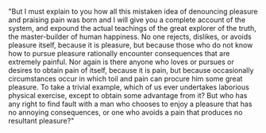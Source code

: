 "But I must explain to you how all this mistaken idea of denouncing pleasure and praising pain was born and I will give you 
a complete account of the system, and expound the actual teachings of the great explorer of the truth, the master-builder of human 
happiness. No one rejects, dislikes, or avoids pleasure itself, because it is pleasure, but because those who do not know how to pursue 
pleasure rationally encounter consequences that are extremely painful. Nor again is there anyone who loves or pursues or desires to 
obtain pain of itself, because it is pain, but because occasionally circumstances occur in which toil and pain can procure him some 
great pleasure. To take a trivial example, which of us ever undertakes laborious physical exercise, except to obtain some advantage 
from it? But who has any right to find fault with a man who chooses to enjoy a pleasure that has no annoying consequences, or one who 
avoids a pain that produces no resultant pleasure?"